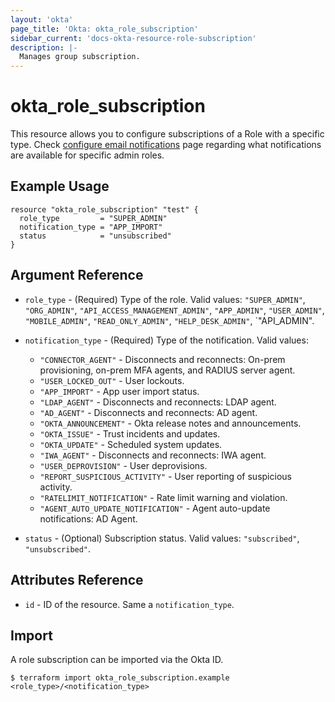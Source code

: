 ```yaml
---
layout: 'okta'
page_title: 'Okta: okta_role_subscription'
sidebar_current: 'docs-okta-resource-role-subscription'
description: |-
  Manages group subscription.
---
```


# okta_role_subscription

This resource allows you to configure subscriptions of a Role with a specific type. 
Check [configure email notifications](https://help.okta.com/oie/en-us/Content/Topics/Security/custom-admin-role/administrator-email-settings.htm) 
page regarding what notifications are available for specific admin roles.

## Example Usage

```hcl
resource "okta_role_subscription" "test" {
  role_type         = "SUPER_ADMIN"
  notification_type = "APP_IMPORT"
  status            = "unsubscribed"
}
```

## Argument Reference

- `role_type` - (Required) Type of the role. Valid values: `"SUPER_ADMIN"`, `"ORG_ADMIN"`, `"API_ACCESS_MANAGEMENT_ADMIN"`,
  `"APP_ADMIN"`, `"USER_ADMIN"`, `"MOBILE_ADMIN"`, `"READ_ONLY_ADMIN"`, `"HELP_DESK_ADMIN"`, `"API_ADMIN".

- `notification_type` - (Required) Type of the notification. Valid values: 

  - `"CONNECTOR_AGENT"` -  Disconnects and reconnects: On-prem provisioning, on-prem MFA agents, and RADIUS server agent.
  - `"USER_LOCKED_OUT"` - User lockouts.
  - `"APP_IMPORT"` - App user import status.
  - `"LDAP_AGENT"` - Disconnects and reconnects: LDAP agent.
  - `"AD_AGENT"` - Disconnects and reconnects: AD agent.
  - `"OKTA_ANNOUNCEMENT"` - Okta release notes and announcements.
  - `"OKTA_ISSUE"` - Trust incidents and updates.
  - `"OKTA_UPDATE"` - Scheduled system updates.
  - `"IWA_AGENT"` - Disconnects and reconnects: IWA agent.
  - `"USER_DEPROVISION"` - User deprovisions.
  - `"REPORT_SUSPICIOUS_ACTIVITY"` - User reporting of suspicious activity.
  - `"RATELIMIT_NOTIFICATION"` - Rate limit warning and violation.
  - `"AGENT_AUTO_UPDATE_NOTIFICATION"` - Agent auto-update notifications: AD Agent.

- `status` - (Optional) Subscription status. Valid values: `"subscribed"`, `"unsubscribed"`.

## Attributes Reference

- `id` - ID of the resource. Same a `notification_type`.

## Import

A role subscription can be imported via the Okta ID.

```
$ terraform import okta_role_subscription.example <role_type>/<notification_type>
```
